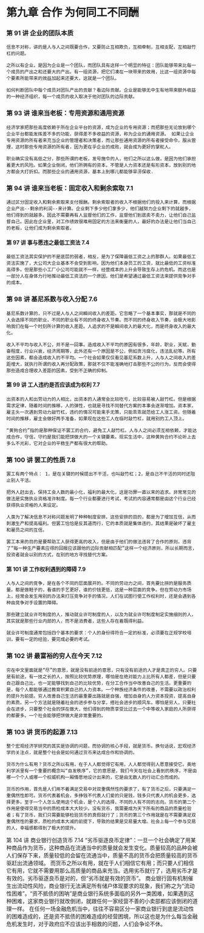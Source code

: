 # 第九章 合作 为何同工不同酬

### 第 91 讲 企业的团队本质

`信息不对称，讲的是人与人之间既要合作，又要防止互相欺负，互相牵制，互相支配，互相敲竹杠的问题。`

`之所以有企业，是因为企业是一个团队，而团队具有这样一个明显的特征：团队能够带来比每一个成员的产出之和还要大的产出。有一组资源，把它们凑在一块带来的效用，比这一组资源中每个要素所能带来的效益加起来还要大，这就是一个团队。`

`如何判断团队中每个成员对团队产出的贡献？看边际贡献。企业是能够无中生有地带来额外收益的一种经济组织，每一个成员的收入取决于他对团队的边际贡献。`

### 第 93 讲 谁来当老板：专用资源和通用资源

`经济学家把那些高度依赖于所在企业平台的资源，成为企业的专用资源；而把那些无论放到哪个企业平台都能发挥差不多的功能，获得差不多收益的资源，称为企业的通用资源。 如果让企业专用资源的所有者来充当企业的管理者和决策者，而让那些通用资源的所有者接受命令，服从管理，这时那些专用资源的所有者，因为更在乎企业的成败，就会成为更好的掌舵人。`

`职业确实没有高低之分，那些所谓的老板，发号施令的人，他们之所以这么做，是因为他们承担着更大的风险。如果企业倒闭，他们所拥有的资本，不管是人力资本还是有形资本，放到别的地方都会大打折扣。而那些企业的通用资源，基本上到哪儿都能够旱涝保收.`

### 第 94 讲 谁来当老板：固定收入和剩余索取 7.1

`通过区分固定收入和剩余索取来支付报酬。剩余索取者的收入不根据他们的投入来计算，而根据企业产出--剩余的利润--来计算。企业剩下多少他们拿多少，他们越努力企业剩下的就越多，他们得到的就越多。因此不需要再有人监督他们的工作，监督他们到底卖不卖力，让他们自己监督自己。因此在企业里，对工作绩效很难用固定的方法来衡量的人，最好的办法是让他们当自己的老板，让他们成为剩余索取者。`

#### 第 97 讲 事与愿违之最低工资法 7.4

`最低工资法其实保护的不是底层的弱者，相反，是为了保障最低工资之上的那群人。如果最低工资法实施了，大公司大企业基本不会受到影响，因为他们本身员工的工资，就比最低的工资标准高得多。但是那些小工厂小公司可能就不一样，经营成本的上升会导致生存上的危机。而这也是一部分人在身体力行地推动最低工资法的一个原因，他们是希望通过最低工资法来提供竞争对手的成本。`

### 第 98 讲 基尼系数与收入分配 7.6

`基尼系数计算的，只不过是人与人之间瞬间收入的差距。它忽略了一个基本事实，那就是不同的人会选择不同的职业，不同的职业有不同的终身收入节奏。而不同的终身收入节奏，会极大地影响我们在每一个时刻所计算的收入差距。人追求的不是瞬间收入的最大化，而是终身收入的最大化。`

`收入不平均与收入不公，并不是一回事。造成收入不平均的原因有很多，年龄，职业，天赋，勤奋程度，行业兴衰，经济周期等，此外还有一个原因是不公，例如贪污腐化，违法乱纪等。所有这些因素，都会造成收入的不平均。一个社会如果仅仅看见基尼系数上升，人与人之间收入的差距增大，就执行所谓的收入再分配政策，那就不仅不能准确地打击那些不公的行为，反而会使得那些造成合理收入差距的因素，受到不正确的抑制。`

#### 第 99 讲 工人违约是否应该成为权利 7.7

`出资本的人和出劳动力的人相比，出资本的人通常会比较吃亏，比较容易被人敲竹杠。但是根据需求定律，随着时间的推移，人的弹性，也就是寻找不同替代方案的本事会逐渐增加。资本家，雇主头一次遇到劳动力敲竹杠，违约的情况可能束手无策，只能乖乖就范给工人涨工资。但随着时间的推移，雇主会做好两手准备，如果现在这些工人在临时敲竹杠，就用别的工人顶上。`

`“黄狗合约”指的是那种保证不罢工的合约，避免工人敲竹杠。人与人之间必须互相依赖，才能达成合作，守信，守约是我们能把饼做大的一个关键要素。现实生活中，这种黄狗合约不论听上去多么不光彩，它对企业的平稳生产都有很大的帮助。`

### 第 100 讲 罢工的性质 7.8

`罢工有两个特点： 1，是在关键的时候提出不干活，也叫敲竹杠；2，是自己不干活的同时还阻止别人干活。`

`把外人赶出去，保持工会人数的最小化，福利的最大化，这是功罪一直以来的追求。非常常见的做法是实施执业资格准许制度。每一个行业都要进行考试，考试的内容通常都是由这个行业已经获得执业资格的人来设定。`

`人类为了解决信息不对称问题发明了种种制度安排，这些安排的目的，都是为了增加互信，从而刺激生产和提高福利。但罢工恰恰是反其道而行，它的本质就是集体违约，其结果是破坏了雇主和雇员之间的互信。`

`罢工本来的目的是要帮助工人获得更高的收入，但是由于他们的做法违背了合作的原则，违背了“每一种生产要素应得的回报应该跟他的边际贡献相匹配”这样一个经济原则，所以长期而言，投资者就会以别的方式，在别的地方寻找替代方案。`

#### 第 101 讲 工作权利遇到的障碍 7.9

`人与人之间的竞争，是在各个不同的层面展开的。不同的劳动力之间，首先要比拼的是服务质量。都是做鞋子的，看谁的手艺更好，谁的价钱更低，这是一种层面的竞争。但在劳动力市场上，经常会发生用别的办法来打压竞争对手的情况，人们在试图行使工作权利时，还是会遇到各种由竞争对手设置的障碍。`

`那些建立就业许可制度的人，推动就业许可制度的人，以及为就业许可制度制定实施细则的人，其实就是那些行业内部的人，而不是消费者，这些人存在着既得利益。`

`就业许可制度通常包括四个基本的要求：个人的身份得符合一定的标准，必须要在正规学校培训，要有一定的经验，要完成必要的考试。`

### 第 102 讲 最富裕的穷人在今天 7.12

`穷在中文里面就是“尽”的意思，就是没有前途的意思，只有没有前途的人才是真正的穷人。只要是有前途，有一技之长的人，按照比较优势原理，哪怕是在绝对能力上比所有人都差，但是只要自己跟自己比，也一定能够找到自己的比较优势，在分工合作当中改善自己的生活。更重要的是，每个人都能够通过教育积累自己的人力资本。一个种族经济条件的改善，不需要以政治权利的提升为前提。穷人改善自己生活的最重要出路就是自强，增加自身的人力资本投资，提高自身的素质。另一个方法就是随着社会的进步参与分享，搭社会进步的顺风车。哪怕是穷人，只要社会在进步，只要整个社会的饼在做大，他们得到的物质享受比过去一个中等收入家庭的人所获得的都要多。一个社会能够把饼做大是非常重要的。`

### 第 103 讲 货币的起源 7.13

`整个宏观经济学研究的其实是协调的问题，而协调的核心手段，就是货币。换句话说，宏观经济学的关注点，就是整个社会是如何通过货币来达成合作和协调的。`

`货币为什么有用？货币之所以有用，在于人人都觉得它有用，人人都觉得别人愿意接受它。奥地利学派里有一个重要的概念叫“自发秩序”，它的意思是，我们今天在社会上看到的秩序，不是由哪一个个人或哪一个权威机构一厢情愿地设计出来的，它是由无数人的行动汇合而成的。`

`货币的作用，首先是人们用不着满足交易中对双重偶然性的要求了，有了货币之后，只要满足一重偶然性即可。货币代表着机会，多挣钱不代表人们爱的只是钱，钱多只代表人的机会更多，选择更多。至于一个人怎么使用这个机会，是个人的选择，不同的人有不同的志向。货币的第二个作用是使得交易当中的质检成本大大较少。没有货币，我需要成为天下所有的商品的质量检验者；有了货币，我们只需要能够检验货币的真假就行了；货币的第三个作用就是在不需要满足双重偶然性的要求，质检的成本大减的前提下，导致的结果是交易量大增。社会上每一个参与交易的人，幸福感都得到了极大的提升。`

第 104 讲 商业银行创造货币 7.14
“劣币驱逐良币定律”：一旦一个社会确定了用某种商品作为货币，这种商品在流通当中的质量就会发生变化。质量较高的品种会被人们保存下来，质量较低的会留在流通当中，质量不高的货币会把质量较高的货币驱赶出流通领域。
而货币之所以有用，就在于人们相信它有用；而只要人们相信它有用，它就不需要用那么高质量的商品来充当。选用劣币就行了，选用劣币才是有效的。劣币驱逐良币是对的，但“劣币就是有效的货币”。
商业银行固有机制催生出流动性风险，商业银行无法满足所有储户体现要求的现象，我们称之为“流动性困难”。“资不抵债的困呐”是商业银行系统多面临的另外一类困难，如果遇到这种困难，这家商业银行就改倒闭，就跟任何一家经营不善的小卖部都应该倒闭的道理一样。
在任何一场金融危机当中，往往不容易区分一家商业银行到底是流动性的困难造成的，还是资不抵债的困难造成的经营困境，所以这也是为什么每当金融危机发生时，对于政府应不应该出手相救的问题，人们会争论不休。
